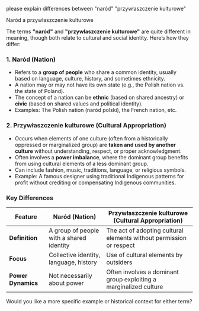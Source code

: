 please explain differences between "naród" "przywłaszczenie kulturowe"

Naród a przywłaszczenie kulturowe

The terms **"naród"** and **"przywłaszczenie kulturowe"** are quite different in meaning, though both relate to cultural and social identity. Here’s how they differ:

### **1. Naród (Nation)**
- Refers to a **group of people** who share a common identity, usually based on language, culture, history, and sometimes ethnicity.
- A nation may or may not have its own state (e.g., the Polish nation vs. the state of Poland).
- The concept of a nation can be **ethnic** (based on shared ancestry) or **civic** (based on shared values and political identity).
- Examples: The Polish nation (naród polski), the French nation, etc.

### **2. Przywłaszczenie kulturowe (Cultural Appropriation)**
- Occurs when elements of one culture (often from a historically oppressed or marginalized group) are **taken and used by another culture** without understanding, respect, or proper acknowledgment.
- Often involves a **power imbalance**, where the dominant group benefits from using cultural elements of a less dominant group.
- Can include fashion, music, traditions, language, or religious symbols.
- Example: A famous designer using traditional Indigenous patterns for profit without crediting or compensating Indigenous communities.

### **Key Differences**
| Feature | Naród (Nation) | Przywłaszczenie kulturowe (Cultural Appropriation) |
|---------|--------------|------------------------------|
| **Definition** | A group of people with a shared identity | The act of adopting cultural elements without permission or respect |
| **Focus** | Collective identity, language, history | Use of cultural elements by outsiders |
| **Power Dynamics** | Not necessarily about power | Often involves a dominant group exploiting a marginalized culture |

Would you like a more specific example or historical context for either term?
